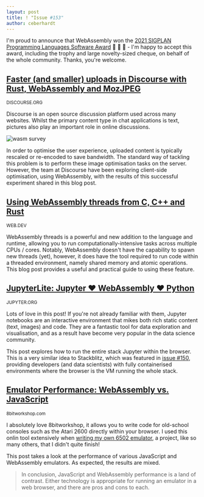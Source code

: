```yaml
---
layout: post
title: ! "Issue #153"
author: ceberhardt
---
```


I'm proud to announce that WebAssembly won the [2021 SIGPLAN Programming Languages Software Award](https://twitter.com/WasmWeekly/status/1412663528947859457) 🎉 🎉 🎉 - I'm happy to accept this award, including the trophy and large novelty-sized cheque, on behalf of the whole community. Thanks, you're welcome.

## [Faster (and smaller) uploads in Discourse with Rust, WebAssembly and MozJPEG](https://blog.discourse.org/2021/07/faster-user-uploads-on-discourse-with-rust-webassembly-and-mozjpeg/)

<small>DISCOURSE.ORG</small>

Discourse is an open source discussion platform used across many websites. Whilst the primary content type in chat applications is text, pictures also play an important role in online discussions.

![wasm survey](https://wasmweekly.news/img/153-1.png)

In order to optimise the user experience, uploaded content is typically rescaled or re-encoded to save bandwidth. The standard way of tackling this problem is to perform these image optimisation tasks on the server. However, the team at Discourse have been exploring client-side optimisation, using WebAssembly, with the results of this successful experiment shared in this blog post.

## [Using WebAssembly threads from C, C++ and Rust](https://web.dev/webassembly-threads/)

<small>WEB.DEV</small>

WebAssembly threads is a powerful and new addition to the language and runtime, allowing you to run computationally-intensive tasks across multiple CPUs / cores. Notably, WebAssembly doesn't have the capability to spawn new threads (yet), however, it does have the tool required to run code within a threaded environment, namely shared memory and atomic operations. This blog post provides a useful and practical guide to using these feature.

## [JupyterLite: Jupyter ❤️ WebAssembly ❤️ Python](https://blog.jupyter.org/jupyterlite-jupyter-%EF%B8%8F-webassembly-%EF%B8%8F-python-f6e2e41ab3fa)

<small>JUPYTER.ORG</small>

Lots of love in this post! If you're not already familiar with them, Jupyter notebooks are an interactive environment that mikes both rich static content (text, images) and code. They are a fantastic tool for data exploration and visualisation, and as a result have become very popular in the data science community.

This post explores how to run the entire stack Jupyter within the browser. This is a very similar idea to Stackblitz, which was featured in [issue #150](https://wasmweekly.news/issue-150/), providing developers (and data scientists) with fully containerised environments where the browser is the VM running the whole stack.

## [Emulator Performance: WebAssembly vs. JavaScript](https://8bitworkshop.com/docs/posts/2021/webassembly-vs-javascript-emulator-performance.html)

<small>8bitworkshop.com</small>

I absolutely love 8bitworkshop, it allows you to write code for old-school consoles such as the Atari 2600 directly within your browser. I used this onlin tool extensively when [writing my own 6502 emulator](https://blog.scottlogic.com/2020/08/26/codegen-6502-webassembly.html), a project, like so many others, that I didn't quite finish!

This post takes a look at the performance of various JavaScript and WebAssembly emulators. As expected, the results are mixed.

> In conclusion, JavaScript and WebAssembly performance is a land of contrast. Either technology is appropriate for running an emulator in a web browser, and there are pros and cons to each.
